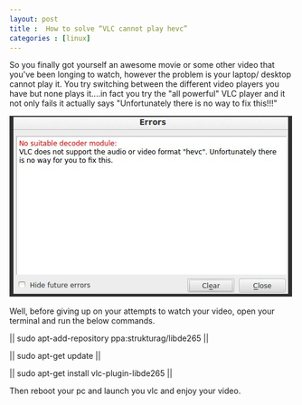 ```yaml
---
layout: post
title :  How to solve “VLC cannot play hevc”
categories : [linux]
---
```

So you finally got yourself an awesome movie or some other video that you've been longing to watch, however the problem is your laptop/ desktop cannot play it. You try switching between the different video players you have but none plays it....in fact you try the "all powerful" VLC player and it not only fails it actually says "Unfortunately there is no way to fix this!!!" 

<img src="../images/vlc.jpg">
 
Well, before giving up on your attempts to watch your video, open your terminal and run the below commands.


|| sudo apt-add-repository ppa:strukturag/libde265 ||

|| sudo apt-get update ||

|| sudo apt-get install vlc-plugin-libde265    ||


Then reboot your pc and launch you vlc and enjoy your video.
